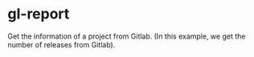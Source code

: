 # gl-report
Get the information of a project from Gitlab. (In this example, we get the number of releases from Gitlab).
